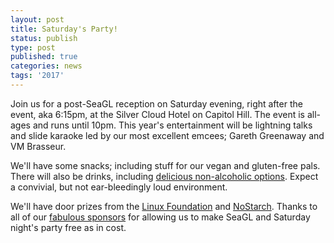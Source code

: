```yaml
---
layout: post
title: Saturday's Party!
status: publish
type: post
published: true
categories: news
tags: '2017'
---
```


Join us for a post-SeaGL reception on Saturday evening, right after the event, aka 6:15pm, at the Silver Cloud Hotel on Capitol Hill. The event is all-ages and runs until 10pm. This year's entertainment will be lightning talks and slide karaoke led by our most excellent emcees; Gareth Greenaway and VM Brasseur.

We'll have some snacks; including stuff for our vegan and gluten-free pals. There will also be drinks, including [delicious non-alcoholic options](https://modelviewculture.com/pieces/alcohol-and-inclusivity-planning-tech-events-with-non-alcoholic-options). Expect a convivial, but not ear-bleedingly loud environment.

We'll have door prizes from the [Linux Foundation](https://www.linuxfoundation.org/) and [NoStarch](https://www.nostarch.com/). Thanks to all of our [fabulous sponsors](/sponsors/2017) for allowing us to make SeaGL and Saturday night's party free as in cost.
